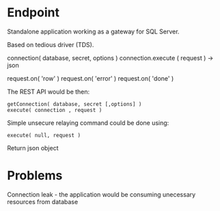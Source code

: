 Endpoint
==========

Standalone application working as a gateway for SQL Server.

Based on tedious driver (TDS).

connection( database, secret, options ) 
connection.execute ( request ) -> json

request.on( 'row' )
request.on( 'error' )
request.on( 'done' )

The REST API would be then:

    getConnection( database, secret [,options] )
    execute( connection , request )

Simple unsecure relaying command could be done using:

    execute( null, request )
    
Return json object


# Problems

Connection leak - the application would be consuming unecessary resources from database 